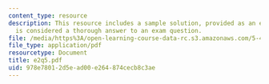 ```yaml
---
content_type: resource
description: This resource includes a sample solution, provided as an example of what
  is considered a thorough answer to an exam question.
file: /media/https%3A/open-learning-course-data-rc.s3.amazonaws.com/5-43-advanced-organic-chemistry-spring-2007/978e78012d5ead00e264874cecb8c3ae_e2q5.pdf
file_type: application/pdf
resourcetype: Document
title: e2q5.pdf
uid: 978e7801-2d5e-ad00-e264-874cecb8c3ae
---
```

